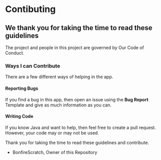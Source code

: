 # Contibuting #


## We thank you for taking the time to read these guidelines ##
The project and people in this project are governed by Our Code of Conduct.

### Ways I can Contribute ###
There are a few different ways of helping in the app.

#### Reporting Bugs ####
If you find a bug in this app, then open an issue using the **Bug Report** Template and give as much information as you can.

#### Writing Code ####
If you know Java and want to help, then feel free to create a pull request. However, your code may or may not be used.

Thank you for taking the time to read these guidelines and contribute.
- BonfireScratch, Owner of this Repository
